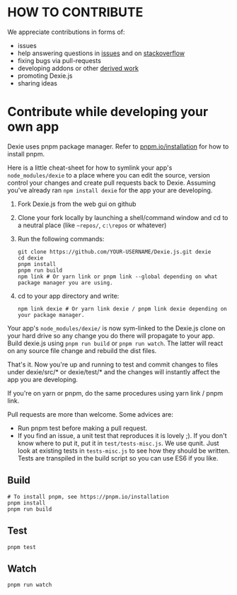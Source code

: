 HOW TO CONTRIBUTE
=================

We appreciate contributions in forms of:

* issues
* help answering questions in [issues](https://github.com/dexie/Dexie.js/issues) and on [stackoverflow](https://stackexchange.com/filters/233583/dexie-stackoverflow)
* fixing bugs via pull-requests
* developing addons or other [derived work](https://dexie.org/docs/DerivedWork)
* promoting Dexie.js
* sharing ideas

Contribute while developing your own app
========================================

Dexie uses pnpm package manager. Refer to [pnpm.io/installation](https://pnpm.io/installation) for how to install pnpm.

Here is a little cheat-sheet for how to symlink your app's `node_modules/dexie` to a place where you can edit the source, version control your changes and create pull requests back to Dexie. Assuming you've already ran `npm install dexie` for the app your are developing.

1. Fork Dexie.js from the web gui on github
2. Clone your fork locally by launching a shell/command window and cd to a neutral place (like `~repos/`, `c:\repos` or whatever)
3. Run the following commands:

    ```
    git clone https://github.com/YOUR-USERNAME/Dexie.js.git dexie
    cd dexie
    pnpm install
    pnpm run build
    npm link # Or yarn link or pnpm link --global depending on what package manager you are using.
    ```
3. cd to your app directory and write:
    ```
    npm link dexie # Or yarn link dexie / pnpm link dexie depending on your package manager.
    ```

Your app's `node_modules/dexie/` is now sym-linked to the Dexie.js clone on your hard drive so any change you do there will propagate to your app. Build dexie.js using `pnpm run build` or `pnpm run watch`. The latter will react on any source file change and rebuild the dist files.

That's it. Now you're up and running to test and commit changes to files under dexie/src/* or dexie/test/* and the changes will instantly affect the app you are developing.

If you're on yarn or pnpm, do the same procedures using yarn link / pnpm link.

Pull requests are more than welcome. Some advices are:

* Run pnpm test before making a pull request.
* If you find an issue, a unit test that reproduces it is lovely ;). If you don't know where to put it, put it in `test/tests-misc.js`. We use qunit. Just look at existing tests in `tests-misc.js` to see how they should be written. Tests are transpiled in the build script so you can use ES6 if you like.

Build
-----
```
# To install pnpm, see https://pnpm.io/installation
pnpm install
pnpm run build
```

Test
----
```
pnpm test
```

Watch
-----
```
pnpm run watch
```
